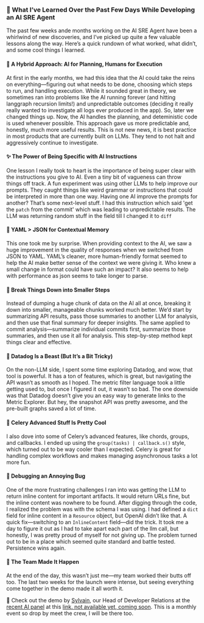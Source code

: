 ### 🚀 What I’ve Learned Over the Past Few Days While Developing an AI SRE Agent

The past few weeks ande months working on the AI SRE Agent have been a whirlwind of new discoveries, and I’ve picked up quite a few valuable lessons along the way. Here’s a quick rundown of what worked, what didn’t, and some cool things I learned.

#### 🤖 A Hybrid Approach: AI for Planning, Humans for Execution
At first in the early months, we had this idea that the AI could take the reins on everything—figuring out what needs to be done, choosing which steps to run, and handling execution. While it sounded great in theory, we sometimes ran into problems like the AI running forever (and hitting langgraph recursion limits!) and unpredictable outcomes (deciding it really really wanted to investigate all logs ever produced in the app). So, later we changed things up. Now, the AI handles the planning, and deteministic code is used whenever possible. This approach gave us more predictable and, honestly, much more useful results. This is not new news, it is best practice in most products that are currently built on LLMs. They tend to not halt and aggressively continue to investigate.

#### ✨ The Power of Being Specific with AI Instructions
One lesson I really took to heart is the importance of being super clear with the instructions you give to AI. Even a tiny bit of vagueness can throw things off track. A fun experiment was using other LLMs to help improve our prompts. They caught things like weird grammar or instructions that could be interpreted in more than one way. Having one AI improve the prompts for another? That’s some next-level stuff. I had this instruction which said 'get the `patch` from the commit' which was leading to unpredictable results. The LLM was returning random stuff in the field till I changed it to `diff`

#### 📑 YAML > JSON for Contextual Memory
This one took me by surprise. When providing context to the AI, we saw a huge improvement in the quality of responses when we switched from JSON to YAML. YAML’s cleaner, more human-friendly format seemed to help the AI make better sense of the context we were giving it. Who knew a small change in format could have such an impact? It also seems to help with performance as json seems to take longer to parse.

#### 🧩 Break Things Down into Smaller Steps
Instead of dumping a huge chunk of data on the AI all at once, breaking it down into smaller, manageable chunks worked much better. We’d start by summarizing API results, pass those summaries to another LLM for analysis, and then use that final summary for deeper insights. The same applied to commit analysis—summarize individual commits first, summarize those summaries, and then use it all for analysis. This step-by-step method kept things clear and effective.

#### 🐶 Datadog Is a Beast (But It’s a Bit Tricky)
On the non-LLM side, I spent some time exploring Datadog, and wow, that tool is powerful. It has a ton of features, which is great, but navigating the API wasn’t as smooth as I hoped. The metric filter language took a little getting used to, but once I figured it out, it wasn’t so bad. The one downside was that Datadog doesn’t give you an easy way to generate links to the Metric Explorer. But hey, the snapshot API was pretty awesome, and the pre-built graphs saved a lot of time.

#### 🌿 Celery Advanced Stuff Is Pretty Cool
I also dove into some of Celery’s advanced features, like chords, groups, and callbacks. I ended up using the `group(tasks) | callback.s()` style, which turned out to be way cooler than I expected. Celery is great for handling complex workflows and makes managing asynchronous tasks a lot more fun.

#### 🐞 Debugging an Annoying Bug
One of the more frustrating challenges I ran into was getting the LLM to return inline content for important artifacts. It would return URLs fine, but the inline content was nowhere to be found. After digging through the code, I realized the problem was with the schema I was using. I had defined a `dict` field for inline content in a `Resource` object, but OpenAI didn’t like that. A quick fix—switching to an `InlineContent` field—did the trick. It took me a day to figure it out as I had to take apart each part of the llm call, but honestly, I was pretty proud of myself for not giving up. The problem turned out to be in a place which seemed quite standard and battle tested. Persistence wins again.

#### 👏 The Team Made It Happen
At the end of the day, this wasn’t just me—my team worked their butts off too. The last two weeks for the launch were intense, but seeing everything come together in the demo made it all worth it.

🎥 Check out the demo by [Sylvain](https://www.linkedin.com/in/sylvainkalache/), our Head of Developer Relations at the [recent AI panel](https://lu.ma/9wi116nk) at this [link. not available yet, coming soon](insert-url-here). This is a monthly event so drop by meet the crew, I will be there too. 
